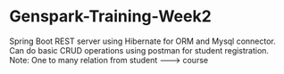 # Genspark-Training-Week2
Spring Boot REST server using Hibernate for ORM and Mysql connector.
Can do basic CRUD operations using postman for student registration.
Note: One to many relation from student ---> course
